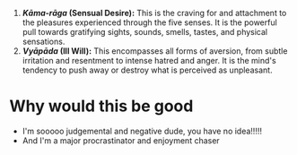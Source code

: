 1. **_Kāma-rāga_ (Sensual Desire):** This is the craving for and attachment to the pleasures experienced through the five senses. It is the powerful pull towards gratifying sights, sounds, smells, tastes, and physical sensations.
2. **_Vyāpāda_ (Ill Will):** This encompasses all forms of aversion, from subtle irritation and resentment to intense hatred and anger. It is the mind's tendency to push away or destroy what is perceived as unpleasant.
# Why would this be good
- I'm sooooo judgemental and negative dude, you have no idea!!!!! 
- And I'm a major procrastinator and enjoyment chaser